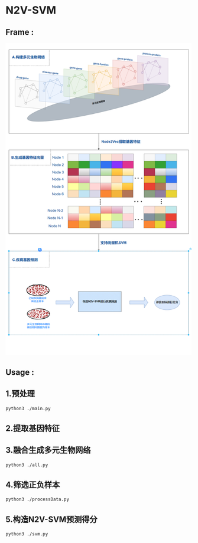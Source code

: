 # N2V-SVM


## Frame :

![image-20210902093628079](README/框架.png)


## Usage :
## 1.预处理
```bash
python3 ./main.py 
```
## 2.提取基因特征

## 3.融合生成多元生物网络
```bash
python3 ./all.py 
```
## 4.筛选正负样本
```bash
python3 ./processData.py 
```
## 5.构造N2V-SVM预测得分
```bash
python3 ./svm.py 
```
